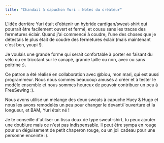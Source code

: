 ```yaml
---
title: "Chandail à capuchon Yuri : Notes du créateur"
---
```


L'idée derrière Yuri était d'obtenir un hybride cardigan/sweat-shirt qui pourrait être facilement ouvert et fermé, et cousu sans les tracas des fermetures éclair. Quand j'ai commencé à coudre, l'une des choses que je détestais le plus était de coudre des fermetures éclair (mais maintenant c'est bon, youpi !).

Je voulais une grande forme qui serait confortable à porter en faisant du vélo ou en tricotant sur le canapé, grande taille ou non, avec ou sans poitrine :).

Ce patron a été réalisé en collaboration avec @biou, mon mari, qui est aussi programmeur. Nous nous sommes beaucoup amusés à créer et à tester le modèle ensemble et nous sommes heureux de pouvoir contribuer un peu à FreeSewing :).

Nous avons utilisé un mélange des deux sweats à capuche Huey & Hugo et nous les avons remodelés un peu pour changer le devant/l'ouverture et la longueur, et BAM, Yuri était né !

Je te conseille d'utiliser un tissu doux de type sweat-shirt, tu peux ajouter une doublure mais ce n'est pas indispensable. Il peut être sympa en rouge pour un déguisement de petit chaperon rouge, ou un joli cadeau pour une personne enceinte :).

